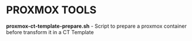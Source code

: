 # PROXMOX TOOLS

**proxmox-ct-template-prepare.sh** - Script to prepare a proxmox container before transform it in a CT Template

